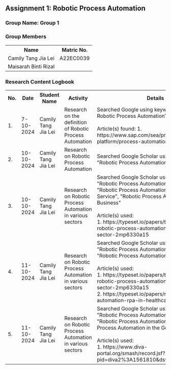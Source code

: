 <!DOCTYPE html>
<html lang="en">

<body>

<h2>Assignment 1: Robotic Process Automation</h2>

<div class="group-section">
    <h3>Group Name: Group 1</h3>
    <h3>Group Members</h3>
    <table>
        <tr>
            <th>Name</th>
            <th>Matric No.</th>
        </tr>
        <tr>
            <td>Camily Tang Jia Lei</td>
            <td>A22EC0039</td>
        </tr>
        <tr>
            <td>Maisarah Binti Rizal</td>
            <td></td>
        </tr>
    </table>
</div>

<div class="logbook-section">
    <h3>Research Content Logbook</h3>
    <table>
        <tr>
            <th>No.</th>
            <th>Date</th>
            <th>Student Name</th>
            <th>Activity</th>
            <th>Details</th>
        </tr>
        <tr>
            <td>1.</td>
            <td>7-10-2024</td>
            <td>Camily Tang Jia Lei</td>
            <td>Research on the definition of Robotic Process Automation</td>
            <td>Searched Google using keyword: 
            "What is Robotic Process Automation?"
            <br>
            <br>
            Article(s) found:
            1. https://www.sap.com/sea/products/technology-platform/process-automation/what-is-rpa.html
            </td>
        </tr>
        <tr>
            <td>2.</td>
            <td>10-10-2024</td>
            <td>Camily Tang Jia Lei</td>
            <td>Research on Robotic Process Automation</td>
            <td>Searched Google Scholar using keywords: "Robotic Process Automation", "RPA"</td>
        </tr>
        <tr>
            <td>3.</td>
            <td>10-10-2024</td>
            <td>Camily Tang Jia Lei</td>
            <td>Research on Robotic Process Automation in various sectors</td>
            <td>Searched Google Scholar using keywords: "Robotic Process Automation in Banking", "Robotic Process Automation in Customer Service", "Robotic Process Automation in Business"
            <br><br>
            Article(s) used: 
            <br>
            1. https://typeset.io/papers/the-rise-of-robotic-process-automation-in-the-banking-sector-2mp6330a15
            </td>
        </tr>
        <tr>
            <td>4.</td>
            <td>11-10-2024</td>
            <td>Camily Tang Jia Lei</td>
            <td>Research on Robotic Process Automation in various sectors</td>
            <td>Searched Google Scholar using keywords: "Robotic Process Automation in Management", "Robotic Process Automation in Healthcare"
            <br><br>
            Article(s) used: 
            <br>
            1. https://typeset.io/papers/the-rise-of-robotic-process-automation-in-the-banking-sector-2mp6330a15
            <br>
            2. https://typeset.io/papers/robotic-process-automation-rpa-in-healthcare-39g2lcan
            </td>
        </tr>
        <tr>
            <td>5.</td>
            <td>11-10-2024</td>
            <td>Camily Tang Jia Lei</td>
            <td>Research on Robotic Process Automation in various sectors</td>
            <td>Searched Google Scholar using keywords: "Robotic Process Automation in Education", "Robotic Process Automation in HR", "Robotic Process Automation in the Government"
            <br><br>
            Article(s) used: 
            <br>
            1. https://www.diva-portal.org/smash/record.jsf?pid=diva2%3A1561810&dswid=-2371
            </td>
        </tr>
    </table>
</div>

</body>
</html>
